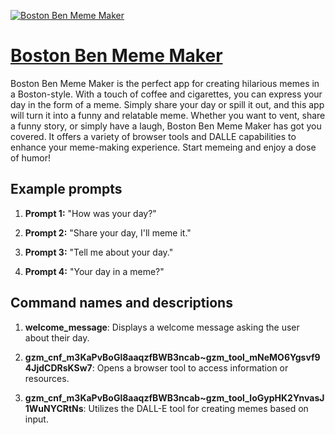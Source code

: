 [![Boston Ben Meme Maker](https://files.oaiusercontent.com/file-aKkJqOTjnfuXYZXpRLEdeuqT?se=2123-10-17T20%3A13%3A03Z&sp=r&sv=2021-08-06&sr=b&rscc=max-age%3D31536000%2C%20immutable&rscd=attachment%3B%20filename%3Dcd8bea77-4063-4088-98d3-023f294c046d.png&sig=aBdbaRHAKq9QaNd%2B4ynSvl1HCNReuV7FEMCa9bU2W/Y%3D)](https://chat.openai.com/g/g-jdvo405bV-boston-ben-meme-maker)

# [Boston Ben Meme Maker](https://chat.openai.com/g/g-jdvo405bV-boston-ben-meme-maker)

Boston Ben Meme Maker is the perfect app for creating hilarious memes in a Boston-style. With a touch of coffee and cigarettes, you can express your day in the form of a meme. Simply share your day or spill it out, and this app will turn it into a funny and relatable meme. Whether you want to vent, share a funny story, or simply have a laugh, Boston Ben Meme Maker has got you covered. It offers a variety of browser tools and DALLE capabilities to enhance your meme-making experience. Start memeing and enjoy a dose of humor!

## Example prompts

1. **Prompt 1:** "How was your day?"

2. **Prompt 2:** "Share your day, I'll meme it."

3. **Prompt 3:** "Tell me about your day."

4. **Prompt 4:** "Your day in a meme?"


## Command names and descriptions

1. **welcome_message**: Displays a welcome message asking the user about their day.

2. **gzm_cnf_m3KaPvBoGl8aaqzfBWB3ncab~gzm_tool_mNeMO6Ygsvf94JjdCDRsKSw7**: Opens a browser tool to access information or resources.

3. **gzm_cnf_m3KaPvBoGl8aaqzfBWB3ncab~gzm_tool_IoGypHK2YnvasJ1WuNYCRtNs**: Utilizes the DALL-E tool for creating memes based on input.